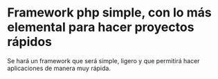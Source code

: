 Framework php simple, con lo más elemental para hacer proyectos rápidos
=======

Se hará un framework que será simple, ligero y que permitirá hacer aplicaciones de manera muy rápida.
